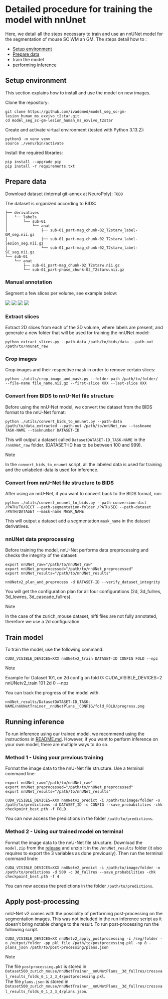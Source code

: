 # Detailed procedure for training the model with nnUnet

Here, we detail all the steps necessary to train and use an nnUNet model for the segmentation of mouse SC WM an GM. 
The steps detail how to :
- [Setup environment](#setup-environment)
- [Prepare data](#prepare-data)
- train the model
- performing inference

## Setup environment

This section explains how to install and use the model on new images. 

Clone the repository:
~~~
git clone https://github.com/ivadomed/model_seg_sc-gm-lesion_human_ms_exvivo_t2star.git
cd model_seg_sc-gm-lesion_human_ms_exvivo_t2star
~~~

Create and activate virtual environment (tested with Python 3.13.2): 
~~~
python3 -m venv venv
source ./venv/bin/activate
~~~

Install the required libraries:
~~~
pip install --upgrade pip
pip install -r requirements.txt
~~~

## Prepare data

Download dataset (internal git-annex at NeuroPoly): `TODO`

The dataset is organized according to BIDS:

```
├── derivatives
│   └── labels
│       └── sub-01
│           └── anat
│               ├── sub-01_part-mag_chunk-02_T2starw_label-GM_seg.nii.gz
│               ├── sub-01_part-mag_chunk-02_T2starw_label-lesion_seg.nii.gz
│               └── sub-01_part-mag_chunk-02_T2starw_label-SC_seg.nii.gz
└── sub-01
    └── anat
        ├── sub-01_part-mag_chunk-02_T2starw.nii.gz
        └── sub-01_part-phase_chunk-02_T2starw.nii.gz
```

### Manual annotation

Segment a few slices per volume, see example below:

![](../doc/pic_sc.png)
![](../doc/pic_gm.png)
![](../doc/pic_lesion.png)
![](../doc/export.png)

### Extract slices

Extract 2D slices from each of the 3D volume, where labels are present, and generate a new folder that will be used for training the nnUNet model:

~~~
python extract_slices.py --path-data /path/to/bids/data --path-out /path/to/nnunet_raw
~~~

### Crop images

Crop images and their respective mask in order to remove certain slices: 

~~~
python ./utils/crop_image_and_mask.py --folder-path /path/to/folder/  --file-name file_name.nii.gz --first-slice XXX --last-slice XXX
~~~

### Convert from BIDS to nnU-Net file structure

Before using the nnU-Net model, we convert the dataset from the BIDS format to the nnU-Net fornat:

~~~
python ./utils/convert_bids_to_nnunet.py --path-data /path/to/data_extracted --path-out /path/to/nnUNet_raw --taskname TASK-NAME --tasknumber DATASET-ID
~~~

This will output a dataset called `DatasetDATASET-ID_TASK-NAME` in the `/nnUNet_raw` folder. (DATASET-ID has to be between 100 and 999).

> [!NOTE] 
> In the `convert_bids_to_nnunet` script, all the labeled data is used for training and the unlabeled-data is used for inference.

### Convert from nnU-Net file structure to BIDS

After using an nnU-Net, if you want to convert back to the BIDS format, run:

~~~
python ./utils/convert_nnunet_to_bids.py --path-conversion-dict /PATH/TO/DICT --path-segmentation-folder /PATH/SEG --path-dataset /PATH/DATASET --mask-name MASK_NAME
~~~

This will output a dataset add a segmentation `mask_name` in the dataset derivatives.

### nnUNet data preprocessing

Before training the model, nnU-Net performs data preprocessing and checks the integrity of the dataset:

~~~
export nnUNet_raw="/path/to/nnUNet_raw"
export nnUNet_preprocessed="/path/to/nnUNet_preprocessed"
export nnUNet_results="/path/to/nnUNet_results"

nnUNetv2_plan_and_preprocess -d DATASET-ID --verify_dataset_integrity
~~~

You will get the configuration plan for all four configurations (2d, 3d_fullres, 3d_lowres, 3d_cascade_fullres).
> [!NOTE] 
> In the case of the zurich_mouse dataset, nifti files are not fully annotated, therefore we use a 2d configuration.


## Train model

To train the model, use the following command:
~~~
CUDA_VISIBLE_DEVICES=XXX nnUNetv2_train DATASET-ID CONFIG FOLD --npz
~~~
> [!NOTE] 
> Example for Dataset 101, on 2d config on fold 0: CUDA_VISIBLE_DEVICES=2 nnUNetv2_train 101 2d 0 --npz

You can track the progress of the model with: 
~~~
nnUNet_results/DatasetDATASET-ID_TASK-NAME/nnUNetTrainer__nnUNetPlans__CONFIG/fold_FOLD/progress.png
~~~

## Running inference

To run inference using our trained model, we recommend using the instructions in [README.md](../README.md). However, if you want to perform inference on your own model, there are multiple ways to do so. 

### Method 1 - Using your previous training

Format the image data to the nnU-Net file structure. 
Use a terminal command line:
~~~
export nnUNet_raw="/path/to/nnUNet_raw"
export nnUNet_preprocessed="/path/to/nnUNet_preprocessed"
export nnUNet_results="/path/to/nnUNet_results"

CUDA_VISIBLE_DEVICES=XXX nnUNetv2_predict -i /path/to/image/folder -o /path/to/predictions -d DATASET_ID -c CONFIG --save_probabilities -chk checkpoint_best.pth -f FOLD
~~~

You can now access the predictions in the folder `/path/to/predictions`. 

### Method 2 - Using our trained model on terminal 

Format the image data to the nnU-Net file structure. 
Download the `model.zip` from the [release](https://github.com/ivadomed/model_seg_mouse-sc_wm-gm_t1/releases/tag/v0.3) and unzip it in the `/nnUNet_results` folder (it also requires to export the 3 variables as done previously). 
Then run the terminal command linde:
~~~
CUDA_VISIBLE_DEVICES=XXX nnUNetv2_predict -i /path/to/image/folder -o /path/to/predictions -d 500 -c 3d_fullres --save_probabilities -chk checkpoint_best.pth -f 4
~~~

You can now access the predictions in the folder `/path/to/predictions`. 

## Apply post-processing

nnU-Net v2 comes with the possiblity of performing post-processing on the segmentation images. This was not included in the run inference script as it doesn't bring notable change to the result. To run post-processing run the following script.

~~~
CUDA_VISIBLE_DEVICES=XX nnUNetv2_apply_postprocessing -i /seg/folder -o /output/folder -pp_pkl_file /path/to/postprocessing.pkl -np 8 -plans_json /path/to/post-processing/plans.json
~~~
> [!NOTE]  
> The file `postprocessing.pkl` is stored in `Dataset500_zurich_mouse/nnUNetTrainer__nnUNetPlans__3d_fullres/crossval_results_folds_0_1_2_3_4/postprocessing.pkl`.<br>
> The file `plans.json` is stored in `Dataset500_zurich_mouse/nnUNetTrainer__nnUNetPlans__3d_fullres/crossval_results_folds_0_1_2_3_4/plans.json`. 
